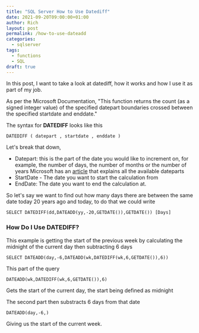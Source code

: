 ```yaml
---
title: "SQL Server How to Use Datediff"
date: 2021-09-20T09:00:00+01:00
author: Rich
layout: post
permalink: /how-to-use-dateadd
categories:
  - sqlserver
tags:
  - functions
  - SQL
draft: true
---
```


In this post, I want to take a look at datediff, how it works and how I use it as part of my job.  

As per the Microsoft Documentation, "This function returns the count (as a signed integer value) of the specified datepart boundaries crossed between the specified startdate and enddate."

The syntax for **DATEDIFF** looks like this 

```
DATEDIFF ( datepart , startdate , enddate )  
```

Let's break that down, 

- Datepart: this is the part of the date you would like to increment on, for example, the number of days, the number of months or the number of years Microsoft has an [article](https://docs.microsoft.com/en-us/sql/t-sql/functions/datepart-transact-sql?view=sql-server-ver15) that explains all the available dateparts
- StartDate - The date you want to start the calculation from
- EndDate: The date you want to end the calculation at.

So let's say we want to find out how many days there are between the same date today 20 years ago and today, to do that we could write 

```
SELECT DATEDIFF(dd,DATEADD(yy,-20,GETDATE()),GETDATE()) [Days]
```

### How Do I Use DATEDIFF?

This example is getting the start of the previous week by calculating the midnight of the current day then subtracting 6 days

```
SELECT DATEADD(day,-6,DATEADD(wk,DATEDIFF(wk,6,GETDATE()),6))
```
This part of the query

```
DATEADD(wk,DATEDIFF(wk,6,GETDATE()),6)
```
Gets the start of the current day, the start being defined as midnight 

The second part then substracts 6 days from that date

```
DATEADD(day,-6,)
```

Giving us the start of the current week.